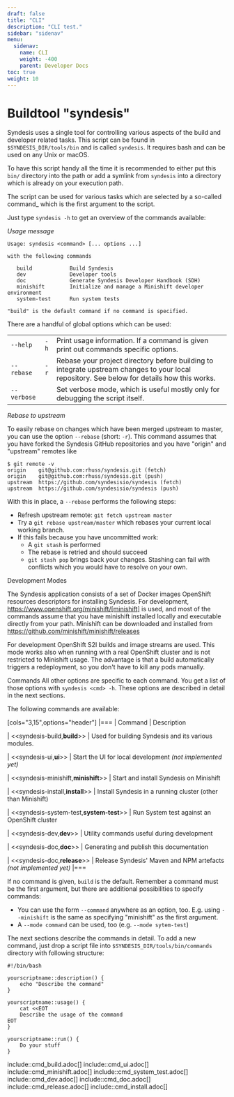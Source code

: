 ```yaml
---
draft: false
title: "CLI"
description: "CLI test."
sidebar: "sidenav"
menu:
  sidenav:
    name: CLI
    weight: -400
    parent: Developer Docs
toc: true
weight: 10
---
```



# Buildtool "syndesis"

Syndesis uses a single tool for controlling various aspects of the build and developer related tasks.
This script can be found in `$SYNDESIS_DIR/tools/bin` and is called `syndesis`.
It requires bash and can be used on any Unix or macOS.

To have this script handy all the time it is recommended to either put this `bin/` directory into the path or add a symlink from `syndesis` into a directory which is already on your execution path.

The script can be used for various tasks which are selected by a so-called command_ which is the first argument to the script.

Just type `syndesis -h` to get an overview of the commands available:

_Usage message_
```
Usage: syndesis <command> [... options ...]

with the following commands

   build            Build Syndesis
   dev              Developer tools
   doc              Generate Syndesis Developer Handbook (SDH)
   minishift        Initialize and manage a Minishift developer environment
   system-test      Run system tests

"build" is the default command if no command is specified.
```


There are a handful of global options which can be used:

||||
| ------------- |--------| ------|
| `--help`      | `-h`   | Print usage information. If a command is given print out commands specific options. |
| `--rebase`    | `-r`   | Rebase your project directory before building to integrate upstream changes to your local repository. See below for details how this works. |
| `--verbose`   | &nbsp; | Set verbose mode, which is useful mostly only for debugging the script itself. |


_Rebase to upstream_

To easily rebase on changes which have been merged upstream to master, you can use the option `--rebase` (short: `-r`).
This command assumes that you have forked the Syndesis GitHub repositories and you have "origin" and "upstream" remotes like

```
$ git remote -v
origin    git@github.com:rhuss/syndesis.git (fetch)
origin    git@github.com:rhuss/syndesis.git (push)
upstream  https://github.com/syndesisio/syndesis (fetch)
upstream  https://github.com/syndesisio/syndesis (push)
```

With this in place, a `--rebase` performs the following steps:

* Refresh upstream remote: `git fetch upstream master`
* Try a `git rebase upstream/master` which rebases your current local working branch.
* If this fails because you have uncommitted work:
  - A `git stash` is performed
  - The rebase is retried and should succeed
  - `git stash pop` brings back your changes. Stashing can fail with conflicts which you would have to resolve on your own.

Development Modes

The Syndesis application consists of a set of Docker images OpenShift resources descriptors for installing Syndesis.
For development, https://www.openshift.org/minishift/[minishift] is used, and most of the commands assume that you have minishift installed locally and executable directly from your path.
Minishift can be downloaded and installed from https://github.com/minishift/minishift/releases

For development OpenShift S2I builds and image streams are used.
This mode works also when running with a real OpenShift cluster and is not restricted to Minishift usage.
The advantage is that a build automatically triggers a redeployment, so you don't have to kill any pods manually.

Commands
All other options are specific to each command.
You get a list of those options with `syndesis <cmd> -h`.
These options are described in detail in the next sections.

The following commands are available:

[cols="3,15",options="header"]
|===
| Command
| Description

| <<syndesis-build,**build**>>
| Used for building Syndesis and its various modules.

| <<syndesis-ui,**ui**>>
| Start the UI for local development _(not implemented yet)_

| <<syndesis-minishift,**minishift**>>
| Start and install Syndesis on Minishift

| <<syndesis-install,**install**>>
| Install Syndesis in a running cluster (other than Minishift)

| <<syndesis-system-test,**system-test**>>
| Run System test against an OpenShift cluster

| <<syndesis-dev,**dev**>>
| Utility commands useful during development

| <<syndesis-doc,**doc**>>
| Generating and publish this documentation

| <<syndesis-doc,**release**>>
| Release Syndesis' Maven and NPM artefacts _(not implemented yet)_
|===

If no command is given, `build` is the default.
Remember a command must be the first argument, but there are additional possibilities to specify commands:

* You can use the form `--command` anywhere as an option, too. E.g. using  `--minishift` is the same as specifying "minishift" as the first argument.
* A `--mode command` can be used, too (e.g. `--mode sytem-test`)

The next sections describe the commands in detail.
To add a new command, just drop a script file into `$SYNDESIS_DIR/tools/bin/commands` directory with following structure:

```
#!/bin/bash

yourscriptname::description() {
    echo "Describe the command"
}

yourscriptname::usage() {
    cat <<EOT
    Describe the usage of the command
EOT
}

yourscriptname::run() {
    Do your stuff
}
```

include::cmd_build.adoc[]
include::cmd_ui.adoc[]
include::cmd_minishift.adoc[]
include::cmd_system_test.adoc[]
include::cmd_dev.adoc[]
include::cmd_doc.adoc[]
include::cmd_release.adoc[]
include::cmd_install.adoc[]
